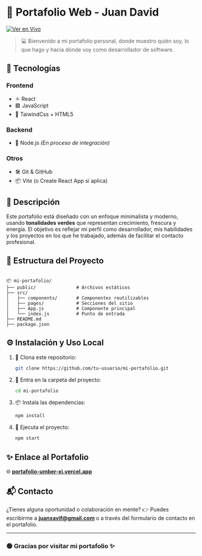 


# 🌿 Portafolio Web - Juan David

[![Ver en Vivo](https://img.shields.io/badge/🟢%20Ver%20Portafolio%20Online-00cc66?style=for-the-badge)](https://portafolio-umber-xi.vercel.app/#about)

> 💻 Bienvenido a mi portafolio personal, donde muestro quién soy, lo que hago y hacia dónde voy como desarrollador de software.

## 🧠 Tecnologías

### Frontend
- ⚛️ React  
- 🟩 JavaScript  
- 🎨 TaiwindCss + HTML5  

### Backend
- 🌿 Node.js *(En proceso de integración)*

### Otros
- 🛠️ Git & GitHub  
- 📦 Vite (o Create React App si aplica)

## 🧾 Descripción

Este portafolio está diseñado con un enfoque minimalista y moderno, usando **tonalidades verdes** que representan crecimiento, frescura y energía. El objetivo es reflejar mi perfil como desarrollador, mis habilidades y los proyectos en los que he trabajado, además de facilitar el contacto profesional.

## 📁 Estructura del Proyecto

```

📦 mi-portafolio/
├── public/               # Archivos estáticos
├── src/
│   ├── components/       # Componentes reutilizables
│   ├── pages/            # Secciones del sitio
│   ├── App.js            # Componente principal
│   └── index.js          # Punto de entrada
├── README.md
├── package.json

````

## ⚙️ Instalación y Uso Local

1. 🔁 Clona este repositorio:
   ```bash
   git clone https://github.com/tu-usuario/mi-portafolio.git


2. 📂 Entra en la carpeta del proyecto:

   ```bash
   cd mi-portafolio
   ```

3. 📦 Instala las dependencias:

   ```bash
   npm install
   ```

4. 🚀 Ejecuta el proyecto:

   ```bash
   npm start
   ```

## ✨ Enlace al Portafolio

🌐 **[portafolio-umber-xi.vercel.app](https://portafolio-umber-xi.vercel.app/#about)**

## 📬 Contacto

¿Tienes alguna oportunidad o colaboración en mente?
👉 Puedes escribirme a **[juanxavif@gmail.com](mailto:juanxavif@gmail.com)** o a través del formulario de contacto en el portafolio.

---

### 🟢 Gracias por visitar mi portafolio ✨


